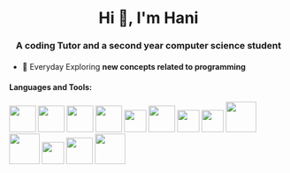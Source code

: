 <h1 align="center">Hi 👋, I'm Hani</h1>

<h3 align="center" style="margin-bottom: 20px;">A coding Tutor and a second year computer science student</h3>
<ul>
  <li>
<p dir = "auto">🌱 Everyday Exploring <strong>new concepts related to programming</strong></p>
  </li>
</ul>
<h4>Languages and Tools:</h4>
<div style="display:inline-block;">
<img src="https://upload.wikimedia.org/wikipedia/commons/1/18/ISO_C%2B%2B_Logo.svg" width="48">
<img src="https://upload.wikimedia.org/wikipedia/commons/c/c3/Python-logo-notext.svg" width="48">
<img src="https://upload.wikimedia.org/wikipedia/commons/a/a7/React-icon.svg" width="48">
<img src="https://upload.wikimedia.org/wikipedia/commons/3/3f/Three.js_Icon.svg" width="48">
<img src="https://upload.wikimedia.org/wikipedia/fr/2/2e/Java_Logo.svg" width="40">
<img src="https://upload.wikimedia.org/wikipedia/commons/6/61/HTML5_logo_and_wordmark.svg" width="48">
<img src="https://upload.wikimedia.org/wikipedia/commons/d/d5/CSS3_logo_and_wordmark.svg" width="40">
<img src="https://upload.wikimedia.org/wikipedia/commons/b/b2/Database-mysql.svg" width="40">
<img src="https://upload.wikimedia.org/wikipedia/commons/0/05/Scikit_learn_logo_small.svg" width="55">
<img src="https://upload.wikimedia.org/wikipedia/commons/e/ed/Pandas_logo.svg" width="55">
<img src="https://upload.wikimedia.org/wikipedia/commons/9/99/Unofficial_JavaScript_logo_2.svg" width="40">
<img src="https://upload.wikimedia.org/wikipedia/commons/b/be/Pygame_logo.svg" width="48">
<img src="https://upload.wikimedia.org/wikipedia/commons/e/e9/Opengl-logo.svg" width="55">
</div>


<!---
Hani0101/Hani0101 is a ✨ special ✨ repository because its `README.md` (this file) appears on your GitHub profile.
You can click the Preview link to take a look at your changes.
--->
